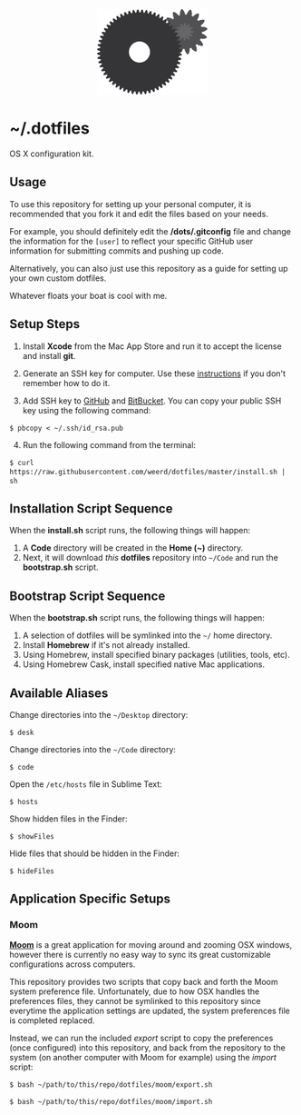 <p align="center">
  <img alt="gears image for dotfiles banner" src="https://raw.githubusercontent.com/weerd/dotfiles/master/assets/dotfiles_banner.png" width="196" height="151">
</p>

# ~/.dotfiles
OS X configuration kit.

## Usage

To use this repository for setting up your personal computer, it is recommended that you fork it and edit the files based on your needs. 

For example, you should definitely edit the **/dots/.gitconfig** file and change the information for the `[user]` to reflect your specific GitHub user information for submitting commits and pushing up code.

Alternatively, you can also just use this repository as a guide for setting up your own custom dotfiles.

Whatever floats your boat is cool with me.



## Setup Steps

1) Install **Xcode** from the Mac App Store and run it to accept the license and install **git**.

2) Generate an SSH key for computer. Use these [instructions](https://help.github.com/articles/generating-ssh-keys/) if you don't remember how to do it.

3) Add SSH key to [GitHub](https://github.com) and [BitBucket](https://bitbucket.com).
You can copy your public SSH key using the following command:

```shell
$ pbcopy < ~/.ssh/id_rsa.pub
```

4) Run the following command from the terminal:

```shell
$ curl https://raw.githubusercontent.com/weerd/dotfiles/master/install.sh | sh
```



## Installation Script Sequence

When the **install.sh** script runs, the following things will happen:

1. A **Code** directory will be created in the **Home (~)** directory.
1. Next, it will download _this_ **dotfiles** repository into `~/Code` and run the **bootstrap.sh** script.



## Bootstrap Script Sequence

When the **bootstrap.sh** script runs, the following things will happen:

1. A selection of dotfiles will be symlinked into the `~/` home directory.
1. Install **Homebrew** if it's not already installed.
1. Using Homebrew, install specified binary packages (utilities, tools, etc).
1. Using Homebrew Cask, install specified native Mac applications.



## Available Aliases

Change directories into the `~/Desktop` directory:

```shell
$ desk
```

Change directories into the `~/Code` directory:

```shell
$ code
```

Open the `/etc/hosts` file in Sublime Text:

```shell
$ hosts
```

Show hidden files in the Finder:

```shell
$ showFiles
```

Hide files that should be hidden in the Finder:

```shell
$ hideFiles
```



## Application Specific Setups

### Moom 
[**Moom**](https://manytricks.com/moom/) is a great application for moving around and zooming OSX windows, however there is currently no easy way to sync its great customizable configurations across computers.

This repository provides two scripts that copy back and forth the Moom system preference file. Unfortunately, due to how OSX handles the preferences files, they cannot be symlinked to this repository since everytime the application settings are updated, the system preferences file is completed replaced. 

Instead, we can run the included _export_ script to copy the preferences (once configured) into this repository, and back from the repository to the system (on another computer with Moom for example) using the _import_ script:

```shell
$ bash ~/path/to/this/repo/dotfiles/moom/export.sh
```

```shell
$ bash ~/path/to/this/repo/dotfiles/moom/import.sh
```

